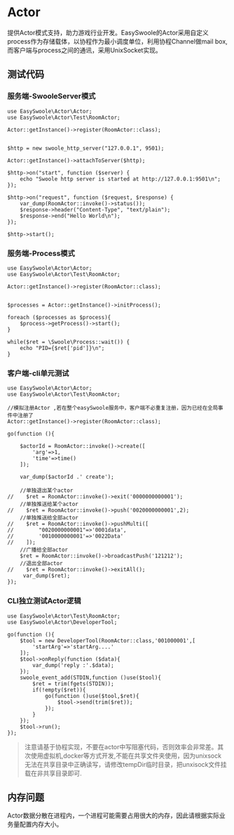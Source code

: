 # Actor
提供Actor模式支持，助力游戏行业开发。EasySwoole的Actor采用自定义process作为存储载体，以协程作为最小调度单位，利用协程Channel做mail box,而客户端与process之间的通讯，采用UnixSocket实现。

## 测试代码
### 服务端-SwooleServer模式
```
use EasySwoole\Actor\Actor;
use EasySwoole\Actor\Test\RoomActor;

Actor::getInstance()->register(RoomActor::class);


$http = new swoole_http_server("127.0.0.1", 9501);

Actor::getInstance()->attachToServer($http);

$http->on("start", function ($server) {
    echo "Swoole http server is started at http://127.0.0.1:9501\n";
});

$http->on("request", function ($request, $response) {
    var_dump(RoomActor::invoke()->status());
    $response->header("Content-Type", "text/plain");
    $response->end("Hello World\n");
});

$http->start();
```

### 服务端-Process模式
```
use EasySwoole\Actor\Actor;
use EasySwoole\Actor\Test\RoomActor;

Actor::getInstance()->register(RoomActor::class);


$processes = Actor::getInstance()->initProcess();

foreach ($processes as $process){
    $process->getProcess()->start();
}

while($ret = \Swoole\Process::wait()) {
    echo "PID={$ret['pid']}\n";
}
```

### 客户端-cli单元测试
```
use EasySwoole\Actor\Actor;
use EasySwoole\Actor\Test\RoomActor;

//模拟注册Actor ,若在整个easySwoole服务中，客户端不必重复注册，因为已经在全局事件中注册了
Actor::getInstance()->register(RoomActor::class);

go(function (){

    $actorId = RoomActor::invoke()->create([
        'arg'=>1,
        'time'=>time()
    ]);

    var_dump($actorId .' create');

    //单独退出某个actor
//    $ret = RoomActor::invoke()->exit('0000000000001');
    //单独推送给某个actor
//    $ret = RoomActor::invoke()->push('0020000000001',2);
    //单独推送给全部actor
//    $ret = RoomActor::invoke()->pushMulti([
//        "0020000000001"=>'0001data',
//        '0010000000001'=>'0022Data'
//    ]);
    //广播给全部actor
    $ret = RoomActor::invoke()->broadcastPush('121212');
    //退出全部actor
//    $ret = RoomActor::invoke()->exitAll();
     var_dump($ret);
});
```

### CLI独立测试Actor逻辑
```
use EasySwoole\Actor\Test\RoomActor;
use EasySwoole\Actor\DeveloperTool;

go(function (){
    $tool = new DeveloperTool(RoomActor::class,'001000001',[
        'startArg'=>'startArg....'
    ]);
    $tool->onReply(function ($data){
        var_dump('reply :'.$data);
    });
    swoole_event_add(STDIN,function ()use($tool){
        $ret = trim(fgets(STDIN));
        if(!empty($ret)){
            go(function ()use($tool,$ret){
                $tool->send(trim($ret));
            });
        }
    });
    $tool->run();
});
```

> 注意请基于协程实现，不要在actor中写阻塞代码，否则效率会非常差。其次使用虚拟机,docker等方式开发,不能在共享文件夹使用，因为unixsock 无法在共享目录中正确读写，请修改tempDir临时目录，把unxisock文件挂载在非共享目录即可.

## 内存问题
Actor数据分散在进程内，一个进程可能需要占用很大的内存，因此请根据实际业务量配置内存大小。
